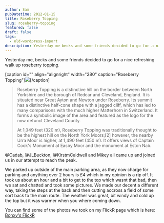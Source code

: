 ```yaml
---
author: Sam
pubDatetime: 2012-01-15
title: Roseberry Topping
slug: roseberry-topping
featured: false
draft: false
tags:
  - old-wordpress-import
description: Yesterday me becks and some friends decided to go for a nice refreshing walk up roseberry topping
---
```


Yesterday me, becks and some friends decided to go for a nice refreshing walk up roseberry topping.

[caption id="" align="alignright" width="280" caption="Roseberry Topping"]![](http://upload.wikimedia.org/wikipedia/commons/thumb/3/37/Roseberry_topping_north_side.jpg/280px-Roseberry_topping_north_side.jpg)[/caption]

> Roseberry Topping is a distinctive hill on the border between North Yorkshire and the borough of Redcar and Cleveland, England. It is situated near Great Ayton and Newton under Roseberry. Its summit has a distinctive half-cone shape with a jagged cliff, which has led to many comparisons with the much higher Matterhorn in Switzerland. It forms a symbolic image of the area and featured as the logo for the now defunct Cleveland County.
> 
> At 1,049 feet (320 m), Roseberry Topping was traditionally thought to be the highest hill on the North York Moors;[2] however, the nearby Urra Moor is higher, at 1,490 feet (450 m). It offers views of Captain Cook's Monument at Easby Moor and the monument at Eston Nab.

@Cadab, @JLBuckton, @KirstmCaldwell and Mikey all came up and joined us in our attempt to reach the peak. 

We parked up outside of the main parking area, as they now charge for parking and anything over 2 hours is £4 which in my opinion is a rip off. It took us about an hour and a bit to get to the top which wasnt that bad, then we sat and chatted and took some pictures. We made our decent a different way, taking the steps at the back and then cutting accross a field of some sort back to the main route. The weather was great, bit windy and cold up the top but it was warmer when you where coming down.

You can find some of the photos we took on my FlickR page which is here: [Bonxy's FlickR](http://www.flickr.com/photos/bonx/sets/72157628906550393/)